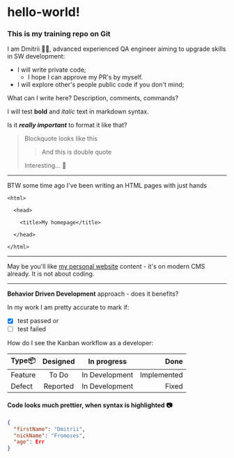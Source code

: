 # hello-world!
### This is my training repo on Git

I am Dmitrii :man::aquarius:, advanced experienced QA engineer aiming to upgrade skills in SW development:
- I will write private code;
  - I hope I can approve my PR's by myself.
- I will explore other's people public code if you don't mind;

What can I write here? Description, comments, commands?

I will test **bold** and *italic* text in markdown syntax.

Is it ***really important*** to format it like that?

>Blockquote 
>looks like this
>>And this is double quote
>
>Interesting... :monocle_face:


---


BTW some time ago I've been writing an HTML pages with just hands
    
    <html>
    
      <head>
      
        <title>My homepage</title>
        
      </head>
      
    </html>
    
___

May be you'll like [my personal website](https://moiceev.ru) content - it's on modern CMS already. It is not about coding.

---

**Behavior Driven Development** approach - does it benefits?

In my work I am pretty accurate to mark if:
- [x] test passed or
- [ ] test failed

How do I see the Kanban workflow as a developer:

| Type:package: | Designed | In progress | Done |
| :--- | :---: | :---: | ---: |
| Feature | To Do | In Development | Implemented |
| Defect | Reported | In Development | Fixed |


#### Code looks much prettier, when syntax is highlighted :camera:
```json
{
  "firstName": "Dmitrii",
  "nickName": "Fromoses",
  "age": Err
}
```
